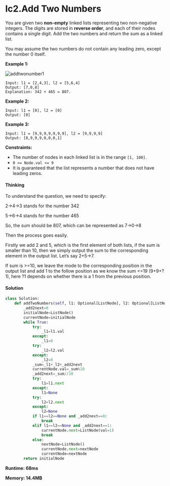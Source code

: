 # lc2.Add Two Numbers


You are given two **non-empty** linked lists representing two non-negative integers. The digits are stored in **reverse order**, and each of their nodes contains a single digit. Add the two numbers and return the sum as a linked list.

You may assume the two numbers do not contain any leading zero, except the number 0 itself.

**Example 1:**

![addtwonumber1](lc2.add2numbers.en.assets/addtwonumber1.jpg)

```
Input: l1 = [2,4,3], l2 = [5,6,4]
Output: [7,0,8]
Explanation: 342 + 465 = 807.
```

**Example 2:**

```
Input: l1 = [0], l2 = [0]
Output: [0]
```

**Example 3:**

```
Input: l1 = [9,9,9,9,9,9,9], l2 = [9,9,9,9]
Output: [8,9,9,9,0,0,0,1]
```

 

**Constraints:**

- The number of nodes in each linked list is in the range `[1, 100]`.
- `0 <= Node.val <= 9`
- It is guaranteed that the list represents a number that does not have leading zeros.

#### Thinking

To understand the question, we need to specify:

2->4->3 stands for the number 342

5->6->4 stands for the number 465

So, the sum should be 807, which can be represented as 7->0->8

Then the process goes easily.

Firstly we add 2 and 5, which is the first element of both lists, if the sum is smaller than 10, then we simply output the sum to the corresponding element in the output list. Let’s say 2+5->7.

If sum is >=10, we leave the mode to the corresponding position in the output list and add 1 to the follow position as we know the sum <=19 (9+9+?1), here ?1 depends on whether there is a 1 from the previous position.

#### Solution

```python
class Solution:
    def addTwoNumbers(self, l1: Optional[ListNode], l2: Optional[ListNode]) -> Optional[ListNode]:
        _add2next=0
        initialNode=ListNode()
        currentNode=initialNode
        while True:
            try:
                _l1=l1.val
            except:
                _l1=0
            try:
                _l2=l2.val
            except:
                _l2=0
            _sum=_l1+_l2+_add2next
            currentNode.val=_sum%10
            _add2next=_sum//10
            try:
                l1=l1.next
            except:
                l1=None
            try:
                l2=l2.next
            except:
                l2=None
            if l1==l2==None and _add2next==0:
                break
            elif l1==l2==None and _add2next==1:
                currentNode.next=ListNode(val=1)
                break
            else:
                nextNode=ListNode()
                currentNode.next=nextNode
                currentNode=nextNode
        return initialNode
```

**Runtime: 68ms**

**Memory: 14.4MB**

